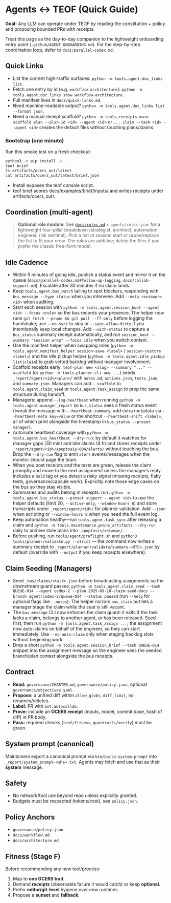 # Agents ↔ TEOF (Quick Guide)

**Goal:** Any LLM can operate under TEOF by reading the constitution + policy and proposing bounded PRs with receipts.

Treat this page as the day-to-day companion to the lightweight onboarding entry point (`.github/AGENT_ONBOARDING.md`). For the step-by-step coordination loop, defer to `docs/parallel-codex.md`.

## Quick Links
- List the current high-traffic surfaces: `python -m tools.agent.doc_links list`.
- Fetch one entry by id (e.g. `workflow-architecture`): `python -m tools.agent.doc_links show workflow-architecture`.
- Full manifest lives in `docs/quick-links.md`.
- Need machine-readable output? `python -m tools.agent.doc_links list --format json`.
- Need a manual receipt scaffold? `python -m tools.receipts.main scaffold plan --plan-id <id> --agent <id>` or `... claim --task <id> --agent <id>` creates the default files without touching plans/claims.

### Bootstrap (one minute)
<!-- generated: quickstart snippet -->
Run this smoke test on a fresh checkout:
```bash
python3 -m pip install -e .
teof brief
ls artifacts/ocers_out/latest
cat artifacts/ocers_out/latest/brief.json
```

- Install exposes the teof console script.
- teof brief scores docs/examples/brief/inputs/ and writes receipts under artifacts/ocers_out/<UTC>.



## Coordination (multi-agent)
> **Optional role module:** See [`docs/roles.md`](docs/roles.md) + `agents/roles.json` for a lightweight four-pillar breakdown (strategist, architect, automation engineer, risk sentinel). Pick a hat at session start or prune/replace the list to fit your crew. The roles are additive; delete the files if you prefer the classic free-form model.

## Idle Cadence
- Within 5 minutes of going idle, publish a status event and mirror it on the queue (`docs/parallel-codex.md#follow-up-logging`, `docs/collab-support.md`). Escalate after 30 minutes if no claim lands.
- Keep `tools.agent.bus_watch` tailing to spot blockers, responding with `bus_message --type status` when you intervene. Add `--meta reviewer=<id>` when auditing.
- Start each session with `python -m tools.agent.session_boot --agent <id> --focus <role>` so the bus records your presence. The helper now runs `git fetch --prune && git pull --ff-only` before logging the handshake; use `--no-sync` to skip or `--sync-allow-dirty` if you intentionally keep local changes. Add `--with-status` to capture a `bus_status` summary receipt automatically, and run `session_boot --summary "session wrap" --focus idle` when you switch context.
- Use the manifest helper when swapping roles (`python -m tools.agent.manifest_helper session-save <label>` / `session-restore <label>`) and the idle pickup helper (`python -m tools.agent.idle_pickup list|claim`) to grab vetted backlog without manager involvement.
- Scaffold receipts early: `teof-plan new <slug> --summary "..." --scaffold` (or `python -m tools.planner.cli new ...`) seeds `_report/agent/<id>/<plan>/` with `notes.md`, `actions.json`, `tests.json`, and `summary.json`. Managers can add `--scaffold` to `tools.agent.claim_seed` or `tools.agent.task_assign` to prep the same structure during handoff.
- Managers: append `--log-heartbeat` when running `python -m tools.agent.manager_report` so `bus_status` sees a fresh status event (tweak the message with `--heartbeat-summary`; add extra metadata via `--heartbeat-meta key=value` or the shortcut `--heartbeat-shift <label>`, all of which print alongside the timestamp in `bus_status --preset manager`).
- Automate heartbeat coverage with `python -m tools.agent.bus_heartbeat --dry-run`; by default it watches for manager gaps (30 min) and idle claims (4 h) and stores receipts under `_report/agent/<id>/apoptosis-004/alerts/` without touching the bus. Drop the `--dry-run` flag to emit `alert` events/messages when the monitor should page the team.
- When you post receipts and the tests are green, release the claim promptly and move to the next assignment unless the manager’s reply includes a `hold` tag or you detect a risky signal (missing receipts, flaky tests, governance/capsule work). Explicitly note those edge cases on the bus so they stay visible.
- Summaries and audits belong in receipts: run `python -m tools.agent.bus_status --preset support --agent <id>` to use the helper defaults (limit 20, `--active-only`, `--window-hours 6`) and store transcripts under `_report/agent/<id>/` for planner validation. Add `--json` when scripting or `--window-hours 0` when you need the full event log.
- Keep automation healthy—run `tools.agent.task_sync` after releasing a claim and `python -m tools.maintenance.prune_artifacts --dry-run` daily to archive stale plans into `_apoptosis/<stamp>/`.
- Before pushing, run `tools/agent/preflight.sh` and `python3 tools/planner/validate.py --strict` — the command now writes a summary receipt to `_report/planner/validate/summary-<UTC>.json` by default (override with `--output` if you keep receipts elsewhere).

## Claim Seeding (Managers)
- Seed `_bus/claims/<task>.json` before broadcasting assignments so the downstream guard passes: `python -m tools.agent.claim_seed --task QUEUE-014 --agent codex-2 --plan 2025-09-18-claim-seed-docs --branch agent/codex-2/queue-014 --status paused` (run `--help` for optional flags like `--notes`). The helper mirrors `bus_claim` but lets a manager stage the claim while the seat is still vacant.
- The `bus_message` CLI now enforces the claim guard: it exits if the task lacks a claim, belongs to another agent, or has been released. Seed first, then run `python -m tools.agent.task_assign ...`; the assignment now auto-claims on behalf of the engineer, so they can start immediately. Use `--no-auto-claim` only when staging backlog slots without beginning work.
- Drop a short `python -m tools.agent.session_brief --task QUEUE-014` snippet into the assignment message so the engineer sees the seeded branch/plan context alongside the bus receipts.

## Contract
- **Read:** `governance/CHARTER.md`, `governance/policy.json`, optional `governance/objectives.yaml`.
- **Propose:** a unified diff within `allow_globs`, `diff_limit`, no renames/deletes.
- **Label:** PR with `bot:autocollab`.
- **Prove:** include an **OCERS receipt** (inputs, model, commit base, hash of diff) in PR body.
- **Pass:** required checks (`teof/fitness`, `guardrails/verify`) must be green.

## System prompt (canonical)
Maintainers export a canonical prompt via `bin/build-system-prompt` into `_report/system_prompt-<sha>.txt`.
Agents may fetch and use that as their **system** message.

## Safety
- No network/tool use beyond repo unless explicitly granted.
- Budgets must be respected (tokens/cost), see `policy.json`.

## Policy Anchors
- `governance/policy.json`
- `docs/workflow.md`
- `docs/architecture.md`

## Fitness (Stage F)
Before recommending any new tool/process:
1) Map to **one OCERS trait**.
2) Demand **receipts** (observable failure it would catch) or keep **optional**.
3) Prefer **editor/git-level** hygiene over new runtimes.
4) Propose a **sunset** and **fallback**.
